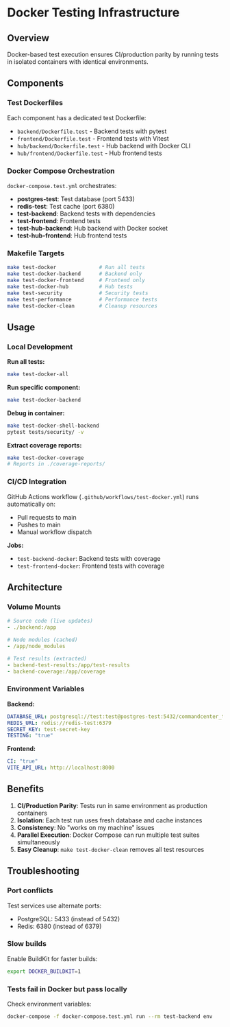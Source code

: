 # Docker Testing Infrastructure

## Overview

Docker-based test execution ensures CI/production parity by running tests in isolated containers with identical environments.

## Components

### Test Dockerfiles

Each component has a dedicated test Dockerfile:

- `backend/Dockerfile.test` - Backend tests with pytest
- `frontend/Dockerfile.test` - Frontend tests with Vitest
- `hub/backend/Dockerfile.test` - Hub backend with Docker CLI
- `hub/frontend/Dockerfile.test` - Hub frontend tests

### Docker Compose Orchestration

`docker-compose.test.yml` orchestrates:
- **postgres-test**: Test database (port 5433)
- **redis-test**: Test cache (port 6380)
- **test-backend**: Backend tests with dependencies
- **test-frontend**: Frontend tests
- **test-hub-backend**: Hub backend with Docker socket
- **test-hub-frontend**: Hub frontend tests

### Makefile Targets

```bash
make test-docker              # Run all tests
make test-docker-backend      # Backend only
make test-docker-frontend     # Frontend only
make test-docker-hub          # Hub tests
make test-security            # Security tests
make test-performance         # Performance tests
make test-docker-clean        # Cleanup resources
```

## Usage

### Local Development

**Run all tests:**
```bash
make test-docker-all
```

**Run specific component:**
```bash
make test-docker-backend
```

**Debug in container:**
```bash
make test-docker-shell-backend
pytest tests/security/ -v
```

**Extract coverage reports:**
```bash
make test-docker-coverage
# Reports in ./coverage-reports/
```

### CI/CD Integration

GitHub Actions workflow (`.github/workflows/test-docker.yml`) runs automatically on:
- Pull requests to main
- Pushes to main
- Manual workflow dispatch

**Jobs:**
- `test-backend-docker`: Backend tests with coverage
- `test-frontend-docker`: Frontend tests with coverage

## Architecture

### Volume Mounts

```yaml
# Source code (live updates)
- ./backend:/app

# Node modules (cached)
- /app/node_modules

# Test results (extracted)
- backend-test-results:/app/test-results
- backend-coverage:/app/coverage
```

### Environment Variables

**Backend:**
```yaml
DATABASE_URL: postgresql://test:test@postgres-test:5432/commandcenter_test
REDIS_URL: redis://redis-test:6379
SECRET_KEY: test-secret-key
TESTING: "true"
```

**Frontend:**
```yaml
CI: "true"
VITE_API_URL: http://localhost:8000
```

## Benefits

1. **CI/Production Parity**: Tests run in same environment as production containers
2. **Isolation**: Each test run uses fresh database and cache instances
3. **Consistency**: No "works on my machine" issues
4. **Parallel Execution**: Docker Compose can run multiple test suites simultaneously
5. **Easy Cleanup**: `make test-docker-clean` removes all test resources

## Troubleshooting

### Port conflicts

Test services use alternate ports:
- PostgreSQL: 5433 (instead of 5432)
- Redis: 6380 (instead of 6379)

### Slow builds

Enable BuildKit for faster builds:
```bash
export DOCKER_BUILDKIT=1
```

### Tests fail in Docker but pass locally

Check environment variables:
```bash
docker-compose -f docker-compose.test.yml run --rm test-backend env
```
